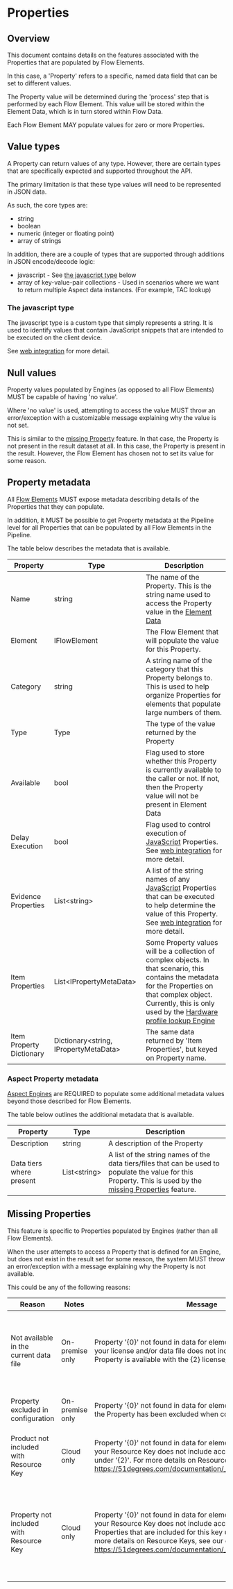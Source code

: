 # Properties

## Overview

This document contains details on the features associated with the Properties that
are populated by Flow Elements.

In this case, a 'Property' refers to a specific, named data field that can be
set to different values.

The Property value will be determined during the 'process' step that is performed
by each Flow Element. This value will be stored within the Element Data,
which is in turn stored within Flow Data.

Each Flow Element MAY populate values for zero or more Properties.

## Value types

A Property can return values of any type. However, there are certain types that are
specifically expected and supported throughout the API.

The primary limitation is that these type values will need to be represented
in JSON data.

As such, the core types are:

- string
- boolean
- numeric (integer or floating point)
- array of strings

In addition, there are a couple of types that are supported through additions in
JSON encode/decode logic:

- javascript - See [the javascript type](#the-javascript-type) below
- array of key-value-pair collections - Used in scenarios where we want to return
  multiple Aspect data instances. (For example, TAC lookup)

### The javascript type

The javascript type is a custom type that simply represents a string.
It is used to identify values that contain JavaScript snippets that are intended
to be executed on the client device.

See [web integration](web-integration.md) for more detail.

## Null values

Property values populated by Engines (as opposed to all Flow Elements)
MUST be capable of having 'no value'.

Where 'no value' is used, attempting to access the value MUST throw an
error/exception with a customizable message explaining why the value is not set.

This is similar to the [missing Property](#missing-properties) feature.
In that case, the Property is not present in the result dataset at all. In this
case, the Property is present in the result. However, the Flow Element has
chosen not to set its value for some reason.

## Property metadata

All [Flow Elements](../conceptual-overview.md#flow-element) MUST expose metadata
describing details of the Properties that they can populate.

In addition, it MUST be possible to get Property metadata at the Pipeline
level for all Properties that can be populated by all Flow Elements in the
Pipeline.

The table below describes the metadata that is available.

| Property                 | Type                                    | Description                                                                                                                                                                                                                                                                                                          |
|--------------------------|-----------------------------------------|----------------------------------------------------------------------------------------------------------------------------------------------------------------------------------------------------------------------------------------------------------------------------------------------------------------------|
| Name                     | string                                  | The name of the Property. This is the string name used to access the Property value in the [Element Data](../conceptual-overview.md#element-data)                                                                                                                                                                    |
| Element                  | IFlowElement                            | The Flow Element that will populate the value for this Property.                                                                                                                                                                                                                                                 |
| Category                 | string                                  | A string name of the category that this Property belongs to. This is used to help organize Properties for elements that populate large numbers of them.                                                                                                                                                              |
| Type                     | Type                                    | The type of the value returned by the Property                                                                                                                                                                                                                                                                       |
| Available                | bool                                    | Flag used to store whether this Property is currently available to the caller or not. If not, then the Property value will not be present in Element Data                                                                                                                                                        |
| Delay Execution          | bool                                    | Flag used to control execution of [JavaScript](#the-javascript-type) Properties. See [web integration](web-integration.md) for more detail.                                                                                                                                                                          |
| Evidence Properties      | List\<string\>                          | A list of the string names of any [JavaScript](#the-javascript-type) Properties that can be executed to help determine the value of this Property. See [web integration](web-integration.md) for more detail.                                                                                                        |
| Item Properties          | List\<IPropertyMetaData\>               | Some Property values will be a collection of complex objects. In that scenario, this contains the metadata for the Properties on that complex object. Currently, this is only used by the [Hardware profile lookup Engine](../../device-detection-specification/pipeline-elements/hardware-profile-lookup-cloud.md) |
| Item Property Dictionary | Dictionary\<string, IPropertyMetaData\> | The same data returned by 'Item Properties', but keyed on Property name.                                                                                                                                                                                                                                             |

### Aspect Property metadata

[Aspect Engines](../conceptual-overview.md#aspect-engine) are REQUIRED to populate
some additional metadata values beyond those described for Flow Elements.

The table below outlines the additional metadata that is available.

| Property                 | Type           | Description                                                                                                                                                                         |
|--------------------------|----------------|-------------------------------------------------------------------------------------------------------------------------------------------------------------------------------------|
| Description              | string         | A description of the Property                                                                                                                                                       |
| Data tiers where present | List\<string\> | A list of the string names of the data tiers/files that can be used to populate the value for this Property. This is used by the [missing Properties](#missing-properties) feature. |

## Missing Properties

This feature is specific to Properties populated by Engines (rather than all
Flow Elements).

When the user attempts to access a Property that is defined for an Engine, but
does not exist in the result set for some reason, the system MUST throw an
error/exception with a message explaining why the Property is not available.

This could be any of the following reasons:

| Reason                                  | Notes           | Message                                                                                                                                                                                                                                                                                                              | Parameters                                                                                             |
|-----------------------------------------|-----------------|----------------------------------------------------------------------------------------------------------------------------------------------------------------------------------------------------------------------------------------------------------------------------------------------------------------------|--------------------------------------------------------------------------------------------------------|
| Not available in the current data file  | On-premise only | Property '{0}' not found in data for element '{1}'. This is because your license and/or data file does not include this Property. The Property is available with the {2} license/data.                                                                                                                               | 0. Property name<br/>1. element name<br/>2. comma-separated list of data file/license types            |
| Property excluded in configuration      | On-premise only | Property '{0}' not found in data for element '{1}'. This is because the Property has been excluded when configuring the Engine.                                                                                                                                                                                      | 0. Property name<br/>1. element name                                                                   |
| Product not included with Resource Key  | Cloud only      | Property '{0}' not found in data for element '{1}'. This is because your Resource Key does not include access to any Properties under '{2}'. For more details on Resource Keys, see our explainer: https://51degrees.com/documentation/_info__resource_keys.html                                                   | 0. Property name<br/>1. element name<br/>2. product name                                               |
| Property not included with Resource Key | Cloud only      | Property '{0}' not found in data for element '{1}'. This is because your Resource Key does not include access to this Property. Properties that are included for this key under '{2}' are {3}. For more details on Resource Keys, see our explainer: https://51degrees.com/documentation/_info__resource_keys.html | 0. Property name<br/>1. element name<br/>2. product name<br/>3. comma-separated list of Property names |
